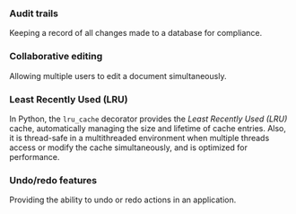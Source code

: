 ### Audit trails

Keeping a record of all changes made to a database for compliance.

### Collaborative editing

Allowing multiple users to edit a document simultaneously.

### Least Recently Used (LRU)

In Python, the `lru_cache` decorator provides the *Least Recently Used (LRU)* cache, 
automatically managing the size and lifetime of cache entries.
Also, it is thread-safe in a multithreaded environment 
when multiple threads access or modify the cache simultaneously,
and is optimized for performance.

### Undo/redo features

Providing the ability to undo or redo actions in an application.